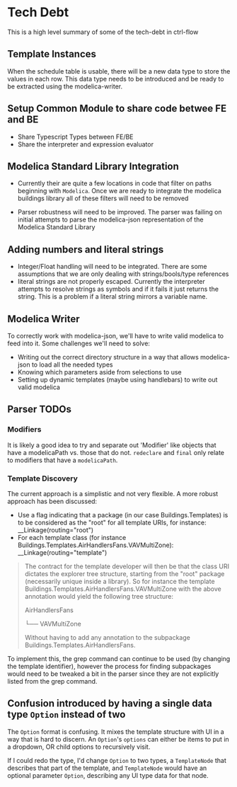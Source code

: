 # Tech Debt

This is a high level summary of some of the tech-debt in ctrl-flow

## Template Instances

When the schedule table is usable, there will be a new data type to store the values in each row. This data type needs to be introduced and be ready to be extracted using the modelica-writer.

## Setup Common Module to share code betwee FE and BE

- Share Typescript Types between FE/BE
- Share the interpreter and expression evaluator

## Modelica Standard Library Integration

- Currently their are quite a few locations in code that filter on paths beginning with `Modelica`. Once we are ready to integrate the modelica buildings library all of these filters will need to be removed

- Parser robustness will need to be improved. The parser was failing on initial attempts to parse the modelica-json representation of the Modelica Standard Library

## Adding numbers and literal strings

- Integer/Float handling will need to be integrated. There are some assumptions that we are only dealing with strings/bools/type references
- literal strings are not properly escaped. Currently the interpreter attempts to resolve strings as symbols and if it fails it just returns the string. This is a problem if a literal string mirrors a variable name.

## Modelica Writer

To correctly work with modelica-json, we'll have to write valid modelica to feed into it. Some challenges we'll need to solve:

- Writing out the correct directory structure in a way that allows modelica-json to load all the needed types
- Knowing which parameters aside from selections to use
- Setting up dynamic templates (maybe using handlebars) to write out valid modelica

## Parser TODOs

### Modifiers

It is likely a good idea to try and separate out 'Modifier' like objects that have a modelicaPath vs. those that do not. `redeclare` and `final` only relate to modifiers that have a `modelicaPath`.

### Template Discovery

The current approach is a simplistic and not very flexible. A more robust approach has been discussed:

- Use a flag indicating that a package (in our case Buildings.Templates) is to be considered as the "root" for all template URIs, for instance:
  \_\_Linkage(routing="root")
- For each template class (for instance Buildings.Templates.AirHandlersFans.VAVMultiZone):
  \_\_Linkage(routing="template")

> The contract for the template developer will then be that the class URI dictates the explorer tree structure, starting from the "root" package (necessarily unique inside a library).
> So for instance the template Buildings.Templates.AirHandlersFans.VAVMultiZone with the above annotation would yield the following tree structure:
>
> AirHandlersFans
>
> └── VAVMultiZone
>
> Without having to add any annotation to the subpackage Buildings.Templates.AirHandlersFans.

To implement this, the grep command can continue to be used (by changing the template identifier), however the process for finding subpackages would need to be tweaked a bit in the parser since they are not explicitly listed from the grep command.

## Confusion introduced by having a single data type `Option` instead of two

The `Option` format is confusing. It mixes the template structure with UI in a way that is hard to discern. An `Option`'s `options` can either be items to put in a dropdown, OR child options to recursively visit.

If I could redo the type, I'd change `Option` to two types, a `TemplateNode` that describes that part of the template, and `TemplateNode` would have an optional parameter `Option`, describing any UI type data for that node.
